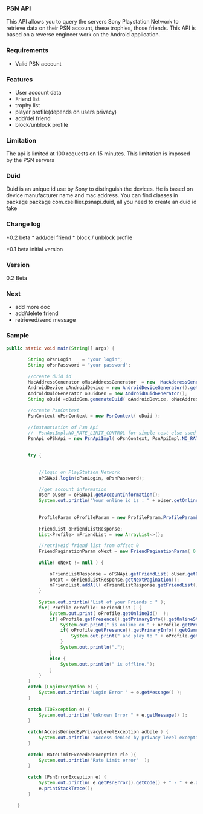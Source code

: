 ### PSN API
This API allows you to query the servers Sony Playstation Network to retrieve data on their PSN account, these trophies, those friends.
This API is based on a reverse engineer work on the Android application.

### Requirements
* Valid PSN account

### Features
* User account data
* Friend list
* trophy list
* player profile(depends on users privacy)
* add/del friend
* block/unblock profile
### Limitation
The api is limited at 100 requests on 15 minutes. This limitation is imposed by the PSN servers
### Duid
Duid is an unique id use by Sony to distinguish the devices.  He is based on device manufacturer name and mac address.
You can find classes in package package com.xseillier.psnapi.duid, all you need to create an duid id fake

### Change log

*0.2 beta
	* add/del friend
	* block / unblock profile
	
	
*0.1 beta initial version

### Version
0.2 Beta
### Next
* add more doc
* add/delete friend
* retrieved/send message 


### Sample
```java
public static void main(String[] args) {
		
		String oPsnLogin    = "your login";
		String oPsnPassword = "your password";
		
		//create duid id
		MacAddressGenerator oMacAddressGenerator  = new  MacAddressGenerator();
    	AndroidDevice oAndroidDevice = new AndroidDeviceGenerator().getRandomAndroidDevice();   
    	AndroidDuidGenerator oDuidGen = new AndroidDuidGenerator();   
        String oDuid =oDuidGen.generateDuid( oAndroidDevice, oMacAddressGenerator.generateMacAddressWithRealPrefix() );
              
        //create PsnContext
		PsnContext oPsnContext = new PsnContext( oDuid );
		
		//instantiation of Psn Api
		//  PsnApiImpl.NO_RATE_LIMIT_CONTROL for simple test else used PsnApiImpl.DEFAULT_RATE_LIMIT
		PsnApi oPSNApi = new PsnApiImpl( oPsnContext, PsnApiImpl.NO_RATE_LIMIT_CONTROL );
			
		
		try {
			
			
			//login on PlayStation Network
			oPSNApi.login(oPsnLogin, oPsnPassword);			
			
		    //get account information
			User oUser = oPSNApi.getAccountInformation();		
			System.out.println("Your online id is : " + oUser.getOnlineId() );
		
			
			ProfileParam oProfileParam = new ProfileParam.ProfileParamBuilder().addProfileOption(ProfileOptionEnum.ONLINE_ID).build();
						
			FriendList oFriendListResponse;
			List<Profile> mFriendList = new ArrayList<>();
			
			//retriveid friend list from offset 0
			FriendPaginationParam oNext = new FriendPaginationParam( 0 );
			
			while( oNext != null ) {		
					
				oFriendListResponse = oPSNApi.getFriendList( oUser.getOnlineId(), oProfileParam, oNext );
				oNext = oFriendListResponse.getNextPagination();
				mFriendList.addAll( oFriendListResponse.getFriendList() );
			}
			
			System.out.println("List of your Friends : " );
			for( Profile oProfile: mFriendList ) {
				System.out.print( oProfile.getOnlineId()  );
				if( oProfile.getPresence().getPrimaryInfo().getOnlineStatus() == PresenceEnum.ONLINE ) {
					System.out.print(" is online on " + oProfile.getPresence().getPrimaryInfo().getPlatform().getData() );
					if( oProfile.getPresence().getPrimaryInfo().getGameTitleInfo() != null ) {
						System.out.print(" and play to " + oProfile.getPresence().getPrimaryInfo().getGameTitleInfo().getTitleName()  + "\n\tgame status : " + oProfile.getPresence().getPrimaryInfo().getGameStatus() );
					}
					System.out.println(".");
				}
				else {
					System.out.println(" is offline.");
				}
			}			
		}
		catch (LoginException e) {
			System.out.println("Login Error " + e.getMessage() );
		}
		
		catch (IOException e) {
			System.out.println("Unknown Error " + e.getMessage() );
		}
		
		catch(AccessDeniedByPrivacyLevelException adbple ) {
			System.out.println( "Access denied by privacy level exception" );
		}
		
		catch( RateLimitExceededException rle ){
			System.out.println("Rate Limit error"  );		
		}
		
		catch (PsnErrorException e) {
			System.out.println( e.getPsnError().getCode() + " - " + e.getPsnError().getMessage() );
			e.printStackTrace();
		}
		
	}
```